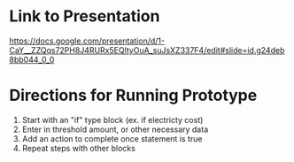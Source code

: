 # Link to Presentation
https://docs.google.com/presentation/d/1-CaY__ZZQqs72PH8J4RURx5EQltyOuA_suJsXZ337F4/edit#slide=id.g24deb8bb044_0_0

# Directions for Running Prototype
1. Start with an "if" type block (ex. if electricty cost)
2. Enter in threshold amount, or other necessary data
3. Add an action to complete once statement is true
4. Repeat steps with other blocks

